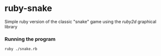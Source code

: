 # ruby-snake

Simple ruby version of the classic "snake" game using the *ruby2d* graphical library

### Running the program
`ruby ./snake.rb`
